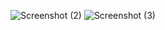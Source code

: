 ![Screenshot (2)](https://github.com/Gokulcoder-99/Sum_water_tank/assets/122555543/1380e36b-36bb-46be-b0e5-aae62eb1c0f7)
![Screenshot (3)](https://github.com/Gokulcoder-99/Sum_water_tank/assets/122555543/dcc20e9e-1a84-464d-a1e2-ab5701058851)
